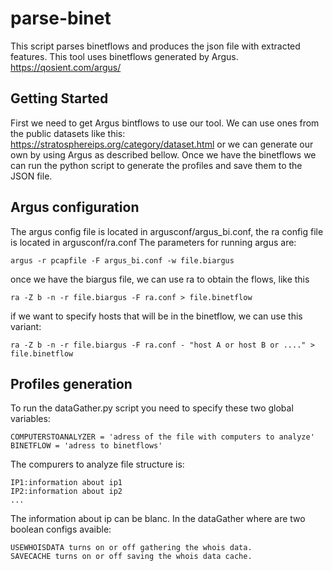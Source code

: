 # parse-binet
This script parses binetflows and produces the json file with extracted features. This tool uses binetflows generated by Argus. https://qosient.com/argus/
## Getting Started
First we need to get Argus bintflows to use our tool. We can use ones from the public datasets like this: https://stratosphereips.org/category/dataset.html or we can generate our own by using Argus as described bellow.
Once we have the binetflows we can run the python script to generate the profiles and save them to the JSON file.
## Argus configuration
The argus config file is located in argusconf/argus_bi.conf, the ra config file is located in argusconf/ra.conf
The parameters for running argus are:
```
argus -r pcapfile -F argus_bi.conf -w file.biargus
```
once we have the biargus file, we can use ra to obtain the flows, like this
```
ra -Z b -n -r file.biargus -F ra.conf > file.binetflow
```
if we want to specify hosts that will be in the binetflow, we can use this variant:
```
ra -Z b -n -r file.biargus -F ra.conf - "host A or host B or ...." > file.binetflow

```

## Profiles generation
To run the dataGather.py script you need to specify these two global variables:
```
COMPUTERSTOANALYZER = 'adress of the file with computers to analyze'
BINETFLOW = 'adress to binetflows'
```

The compurers to analyze file structure is:
```
IP1:information about ip1
IP2:information about ip2
...
```
The information about ip can be blanc.
In the dataGather where are two boolean configs avaible:
```
USEWHOISDATA turns on or off gathering the whois data.
SAVECACHE turns on or off saving the whois data cache.
```
